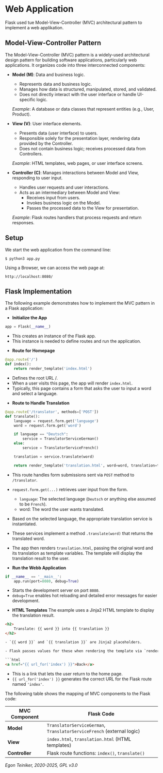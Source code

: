 # Web Application

Flask used tue Model-View-Controller (MVC) architectural pattern 
to implement a web applikation.

## Model-View-Controller Pattern

The Model-View-Controller (MVC) pattern is a widely-used architectural 
design pattern for building software applications, particularly web 
applications. It organizes code into three interconnected components:

* **Model (M)**: Data and business logic.
    - Represents data and business logic.
    - Manages how data is structured, manipulated, stored, and validated.
    - Does not directly interact with the user interface or handle UI-specific logic.

    _Example_: A database or data classes that represent entities (e.g., User, Product).

* **View (V)**: User interface elements.
    - Presents data (user interface) to users.
    - Responsible solely for the presentation layer, rendering data 
        provided by the Controller.
    - Does not contain business logic; receives processed data from 
        Controllers.

    _Example_: HTML templates, web pages, or user interface screens.


* **Controller (C)**: Manages interactions between Model and View, 
    responding to user input.
    - Handles user requests and user interactions.
    - Acts as an intermediary between Model and View:
        - Receives input from users.
        - Invokes business logic on the Model.  
        - Passes the processed data to the View for presentation.

    _Example_: Flask routes handlers that process requests and return responses.


## Setup 

We start the web application from the command line:
```
$ python3 app.py
```

Using a Browser, we can access the web page at:
```
http://localhost:8080/
```


## Flask Implementation 

The following example demonstrates how to implement the MVC pattern in a Flask application:

* **Initialize the App**

```python
app = Flask(__name__)
```

- This creates an instance of the Flask app.
- This instance is needed to define routes and run the application.


* **Route for Homepage**

```python
@app.route('/')
def index():
    return render_template('index.html')
```

- Defines the root URL /.
- When a user visits this page, the app will render `index.html`.
- Typically, this page contains a form that asks the user to input 
    a word and select a language.

* **Route to Handle Translation**

```python
@app.route('/translator', methods=['POST'])
def translate():
    language = request.form.get('language')
    word = request.form.get('word')

    if language == "Deutsch":
        service = TranslatorServiceGerman()
    else:
        service = TranslatorServiceFrench()

    translation = service.translate(word)

    return render_template('translation.html', word=word, translation=translation)
```
- This route handles form submissions sent via `POST` method to `/translator`.

- `request.form.get(...)` retrieves user input from the form.
    - `language`: The selected language (`Deutsch` or anything else 
        assumed to be `French`).
    - word: The word the user wants translated.

- Based on the selected language, the appropriate translation service is instantiated.
- These services implement a method `.translate(word)` that returns the translated word.

- The app then renders `translation.html`, passing the original word 
    and its translation as template variables.
    The template will display the translation result to the user.


* **Run the Webb Application**

```python
if __name__ == '__main__':
    app.run(port=8080, debug=True)
```
- Starts the development server on port `8080`.
- `debug=True` enables hot reloading and detailed error messages for easier development.


* **HTML Templates**
The example uses a Jinja2 HTML template to display the translation result.

```html
<h2>
    Translate: {{ word }} into {{ translation }}
</h2>

- `{{ word }}` and `{{ translation }}` are Jinja2 placeholders.

- Flask passes values for these when rendering the template via `render_template(...)`.

```html
<a href="{{ url_for('index') }}">Back</a>
```

- This is a link that lets the user return to the home page.
- `{{ url_for('index') }}` generates the correct URL for the Flask route 
    named `'index'`.


The following table shows the mapping of MVC components to the Flask code:

| MVC Component | Flask Code |
|---------------|------------|
| **Model**     | `TranslatorServiceGerman`, `TranslatorServiceFrench` (external logic) |
| **View**      | `index.html`, `translation.html` (HTML templates) |
| **Controller**| Flask route functions: `index()`, `translate()` |


*Egon Teiniker, 2020-2025, GPL v3.0*